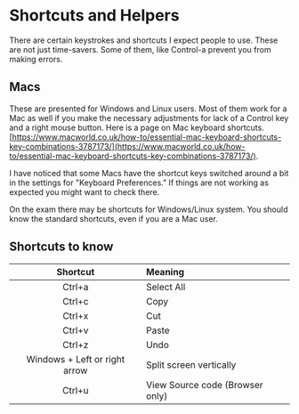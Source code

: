 # Shortcuts and Helpers

There are certain keystrokes and shortcuts I expect people to use.  These are not just time-savers.  Some of them, like Control-a prevent you from making errors.

## Macs

These are presented for Windows and Linux users.  Most of them work for a Mac as well if you make the necessary adjustments for lack of a Control key and a right mouse button.  Here is a page on Mac keyboard shortcuts.  [https://www.macworld.co.uk/how-to/essential-mac-keyboard-shortcuts-key-combinations-3787173/](https://www.macworld.co.uk/how-to/essential-mac-keyboard-shortcuts-key-combinations-3787173/).  

I have noticed that some Macs have the shortcut keys switched around a bit in the settings for "Keyboard Preferences."  If things are not working as expected you might want to check there.

On the exam there may be shortcuts for Windows/Linux system.  You should know the standard shortcuts, even if you are a Mac user.

## Shortcuts to know

Shortcut|Meaning
:---:|:---
Ctrl+a|Select All
Ctrl+c|Copy
Ctrl+x|Cut
Ctrl+v|Paste
Ctrl+z|Undo
Windows + Left or right arrow|Split screen vertically
Ctrl+u|View Source code (Browser only)